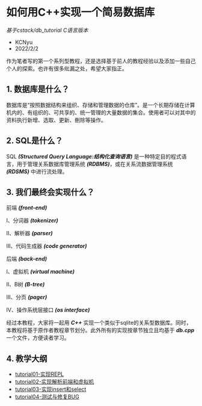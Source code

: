 # 如何用C++实现一个简易数据库
*基于cstack/db_tutorial C语言版本*
* KCNyu
* 2022/2/2

作为笔者写的第一个系列型教程，还是选择基于前人的教程经验以及添加一些自己个人的探索。也许有很多纰漏之处，希望大家指正。

## 1. 数据库是什么？
数据库是“按照数据结构来组织、存储和管理数据的仓库”。是一个长期存储在计算机内的、有组织的、可共享的、统一管理的大量数据的集合。使用者可以对其中的资料执行新增、选取、更新、刪除等操作。

## 2. SQL是什么？
SQL ***(Structured Query Language:结构化查询语言)*** 是一种特定目的程式语言，用于管理关系数据库管理系统 ***(RDBMS)***，或在关系流数据管理系统 ***(RDSMS)*** 中进行流处理。

## 3. 我们最终会实现什么？
前端 ***(front-end)***

I、分词器 ***(tokenizer)***

II、解析器 ***(parser)***

III、代码生成器 ***(code generator)***

后端 ***(back-end)***

I、虚拟机 ***(virtual machine)***

II、B树 ***(B-tree)***

III、分页 ***(pager)***

IV、操作系统层接口 ***(os interface)***

经过本教程，大家将一起用 ***C++*** 实现一个类似于sqlite的关系型数据库。同时，本教程将基于原作者教程章节划分。此外所有的实现按章节独立且均基于 ***db.cpp*** 一个文件，方便读者学习。

## 4. 教学大纲
* [tutorial01-实现REPL](./tutorial01/README.md)
* [tutorial02-实现解析前端和虚拟机](./tutorial02/README.md)
* [tutorial03-实现insert和select](./tutorial03/README.md)
* [tutorial04-测试与修复BUG](./tutorial04/README.md)